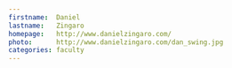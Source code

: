 ```yaml
---
firstname:  Daniel
lastname:   Zingaro
homepage:   http://www.danielzingaro.com/
photo:      http://www.danielzingaro.com/dan_swing.jpg
categories: faculty
---
```


